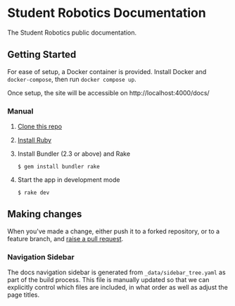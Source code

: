 # Student Robotics Documentation

The Student Robotics public documentation.

## Getting Started

For ease of setup, a Docker container is provided. Install Docker and `docker-compose`, then run `docker compose up`.

Once setup, the site will be accessible on http://localhost:4000/docs/

### Manual

1. [Clone this repo][clone-repo]

1. [Install Ruby][install-ruby]

2. Install Bundler (2.3 or above) and Rake

    ``` shell
    $ gem install bundler rake
    ```

3. Start the app in development mode

    ```shell
    $ rake dev
    ```

## Making changes

When you've made a change, either push it to a forked repository, or to a
feature branch, and [raise a pull request][raise-a-pr].

[clone-repo]: https://docs.github.com/en/repositories/creating-and-managing-repositories/cloning-a-repository
[install-ruby]: https://www.ruby-lang.org/en/documentation/installation/
[raise-a-pr]: https://github.com/srobo/docs/pull/new/main

### Navigation Sidebar

The docs navigation sidebar is generated from `_data/sidebar_tree.yaml` as part
of the build process. This file is manually updated so that we can
explicitly control which files are included, in what order as well as adjust the
page titles.
